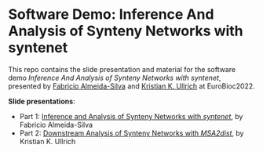 # Software Demo: Inference And Analysis of Synteny Networks with syntenet

This repo contains the slide presentation and material for the 
software demo *Inference And Analysis of Synteny Networks with syntenet*,
presented by [Fabricio Almeida-Silva](https://almeidasilvaf.github.io) and [Kristian K. Ullrich](https://github.com/kullrich)
at EuroBioc2022.

**Slide presentations**: 

- Part 1: [Inference and Analysis of Synteny Networks with *syntenet*](https://almeidasilvaf.github.io/EuroBioc2022_synteny_networks/eurobioc2022_slides_part1.html), by Fabricio Almeida-Silva
- Part 2: [Downstream Analysis of Synteny Networks with *MSA2dist*](https://almeidasilvaf.github.io/EuroBioc2022_synteny_networks/eurobioc2022_slides_part2.html), by Kristian K. Ullrich
